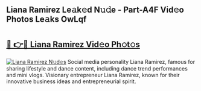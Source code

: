 ## Liana Ramirez Le𝚊k𝚎d N𝚞𝚍e - Part-A4F Vid𝚎o Photos Le𝚊ks OwLqf

# <h2><a href="http://fbdrzum.evod.top/?m=Liana+Ramirez">🔗 👉🔴 Liana Ramirez Vid𝚎o Ph𝚘t𝚘s</a></h2>

[![Liana Ramirez N𝚞d𝚎s](https://i.imgur.com/8V9OHl7.gif)](http://fbdrzum.evod.top/?m=Liana+Ramirez)
Social media personality Liana Ramirez, famous for sharing lifestyle and dance content, including dance trend performances and mini vlogs. Visionary entrepreneur Liana Ramirez, known for their innovative business ideas and entrepreneurial spirit. 

